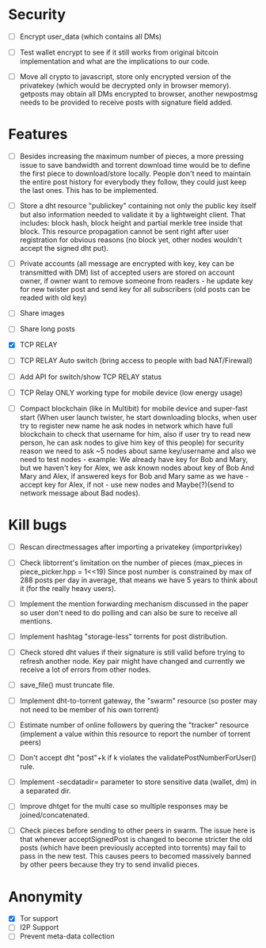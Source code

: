 Security
================

- [ ] Encrypt user_data (which contains all DMs)

- [ ] Test wallet encrypt to see if it still works from original bitcoin implementation and what
are the implications to our code.

- [ ] Move all crypto to javascript, store only encrypted version of the privatekey (which would be
decrypted only in browser memory). getposts may obtain all DMs encrypted to browser, another
newpostmsg needs to be provided to receive posts with signature field added.


Features
================
- [ ] Besides increasing the maximum number of pieces, a more pressing issue to save bandwidth and
torrent download time would be to define the first piece to download/store locally. People don't
need to maintain the entire post history for everybody they follow, they could just keep the last
ones. This has to be implemented.

- [ ] Store a dht resource "publickey" containing not only the public key itself but also information
needed to validate it by a lightweight client. That includes: block hash, block height and partial
merkle tree inside that block. This resource propagation cannot be sent right after user
registration for obvious reasons (no block yet, other nodes wouldn't accept the signed dht put).

- [ ] Private accounts (all message are encrypted with key, key can be transmitted with DM) list of accepted users are stored on account owner, if owner want to remove someone from readers - he update key for new twister post and send key for all subscribers (old posts can be readed with old key)
- [ ] Share images
- [ ] Share long posts  
- [x] TCP RELAY
- [ ] TCP RELAY Auto switch (bring access to people with bad NAT/Firewall)
- [ ] Add API for switch/show TCP RELAY status
- [ ] TCP Relay ONLY working type for mobile device (low energy usage)
- [ ] Compact blockchain (like in Multibit) for mobile device and super-fast start (When user launch twister, he start downloading blocks, when user try to register new name he ask nodes in network which have full blockchain to check that username for him, also if user try to read new person, he can ask nodes to give him key of this people) for security reason we need to ask ~5 nodes about same key/username and also we need to test nodes - example: 
We already have key for Bob and Mary, but we haven't key for Alex, we ask known nodes about key of Bob And Mary and Alex, if answered keys for Bob and Mary same as we have - accept key for Alex, if not - use new nodes and Maybe(?)(send to network message about Bad nodes).

Kill bugs
================
- [ ] Rescan directmessages after importing a privatekey (importprivkey)

- [ ] Check libtorrent's limitation on the number of pieces (max_pieces in piece_picker.hpp = 1<<19)
Since post number is constrained by max of 288 posts per day in average, that means we have 5 years
to think about it (for the really heavy users).

- [ ] Implement the mention forwarding mechanism discussed in the paper so user don't need to do polling
and can also be sure to receive all mentions.

- [ ] Implement hashtag "storage-less" torrents for post distribution.

- [ ] Check stored dht values if their signature is still valid before trying to refresh another node.
Key pair might have changed and currently we receive a lot of errors from other nodes.

- [ ] save_file() must truncate file.

- [ ] Implement dht-to-torrent gateway, the "swarm" resource (so poster may not need to be member
of his own torrent)

- [ ] Estimate number of online followers by quering the "tracker" resource (implement a value within
this resource to report the number of torrent peers)

- [ ] Don't accept dht "post"+k if k violates the validatePostNumberForUser() rule.

- [ ] Implement -secdatadir= parameter to store sensitive data (wallet, dm) in a separated dir.

- [ ] Improve dhtget for the multi case so multiple responses may be joined/concatenated.

- [ ] Check pieces before sending to other peers in swarm. The issue here is that whenever
acceptSignedPost is changed to become stricter the old posts (which have been previously
accepted into torrents) may fail to pass in the new test. This causes peers to becomed
massively banned by other peers because they try to send invalid pieces.


Anonymity
================
- [x] Tor support
- [ ] I2P Support
- [ ] Prevent meta-data collection 
